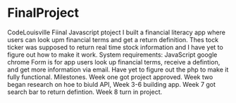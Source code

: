# FinalProject
CodeLouisville Fiinal Javascript ptoject
I built a financial literacy app where users can look upm financial terms and get a return definition. Thes tock ticker was supposed to return real time stock information and I have yet to figure out how to make it work.
System requirements: JavaScript google chrome
Form is for app users look up financial terms, receive a defintion, and get more information via email. Have yet to figure out the php to make it fully functional.
Milestones. Week one got project approved. Week two began research on hoe to biuld API, Week 3-6 building app. Week 7 got search bar to return defintion. Week 8 turn in project.
